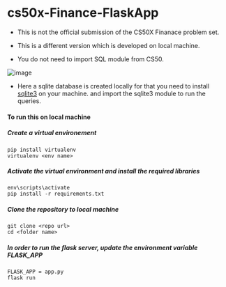 # cs50x-Finance-FlaskApp

- This is not the official submission of the CS50X Finanace problem set.
- This is a different version which is developed on local machine.

- You do not need to import SQL module from CS50.

![image](https://user-images.githubusercontent.com/38485662/199548453-f183d633-5616-4539-87af-9229c5fcd7ae.png)

- Here a sqlite database is created locally for that you need to install [sqlite3](https://www.sqlite.org/download.html) on your machine.
and import the sqlite3 module to run the queries.

#### To run this on local machine 

##### Create a virtual environement
```
pip install virtualenv
virtualenv <env name>
```
##### Activate the virtual environment and install the required libraries
```
env\scripts\activate
pip install -r requirements.txt
```



##### Clone the repository to local machine
```
git clone <repo url>
cd <folder name>
```

##### In order to run the flask server, update the environment variable FLASK_APP
```
FLASK_APP = app.py
flask run
```

